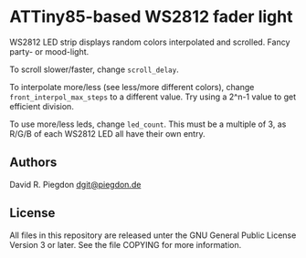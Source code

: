<!-- vim: fo=a tw=80 colorcolumn=80 syntax=markdown :
-->

ATTiny85-based WS2812 fader light
=================================

WS2812 LED strip displays random colors interpolated and scrolled. Fancy party-
or mood-light.

To scroll slower/faster, change `scroll_delay`.

To interpolate more/less (see less/more different colors), change
`front_interpol_max_steps` to a different value. Try using a 2^n-1 value to get
efficient division.

To use more/less leds, change `led_count`. This must be a multiple of 3, as
R/G/B of each WS2812 LED all have their own entry.


Authors
-------

David R. Piegdon <dgit@piegdon.de>


License
-------

All files in this repository are released unter the GNU General Public License
Version 3 or later. See the file COPYING for more information.

